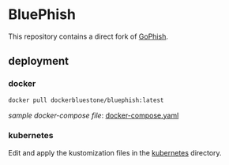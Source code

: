 # BluePhish
This repository contains a direct fork of [GoPhish](https://github.com/gophish/gophish).

## deployment

### docker
```bash
docker pull dockerbluestone/bluephish:latest
```

*sample docker-compose file*: [docker-compose.yaml](deployment/docker/docker-compose.yaml)

### kubernetes
Edit and apply the kustomization files in the [kubernetes](deployment/kubernetes) directory.